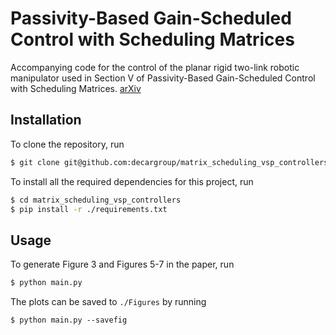 # Passivity-Based Gain-Scheduled Control with Scheduling Matrices

Accompanying code for the control of the planar rigid two-link robotic manipulator used in Section V of Passivity-Based Gain-Scheduled Control with Scheduling Matrices. [arXiv](https://www.arxiv.org/abs/2408.06476)

## Installation

To clone the repository, run
```sh
$ git clone git@github.com:decargroup/matrix_scheduling_vsp_controllers.git
```

To install all the required dependencies for this project, run
```sh
$ cd matrix_scheduling_vsp_controllers
$ pip install -r ./requirements.txt
```

## Usage
To generate Figure 3 and Figures 5-7 in the paper, run
```sh
$ python main.py
```

The plots can be saved to `./Figures` by running 
```sg
$ python main.py --savefig
```
